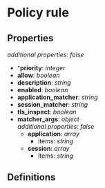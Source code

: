 # Policy rule

<!-- markdownlint-disable MD036 -->

## Properties

*additional properties: false*

- ⁺**priority**: *integer*
- **allow**: *boolean*
- **description**: *string*
- **enabled**: *boolean*
- **application_matcher**: *string*
- **session_matcher**: *string*
- **tls_inspect**: *boolean*
- **matcher_args**: *object*
  <br>*additional properties: false*
  - **application**: *array*
    - items: *string*
  - **session**: *array*
    - items: *string*

## Definitions

